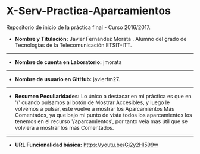 # X-Serv-Practica-Aparcamientos
Repositorio de inicio de la práctica final - Curso 2016/2017.
* __Nombre y Titulación:__ Javier Fernández Morata . Alumno del grado de Tecnologías de la Telecomunicación ETSIT-ITT.
***
* __Nombre de cuenta en Laboratorio:__ jmorata
***
* __Nombre de usuario en GitHub:__ javierfm27.
***
* __Resumen Peculiaridades:__ Lo único a destacar en mi práctica es que en '/' cuando pulsamos al botón de Mostrar Accesibles, y luego le volvemos a pulsar, este vuelve a mostrar los Aparcamientos Más Comentados, ya que bajo mi punto de vista todos los aparcamientos los tenemos en el recurso '/aparcamientos', por tanto veía mas útil que se volviera a mostrar los más Comentados.
***
* __URL Funcionalidad básica:__  https://youtu.be/Gj2y2HI599w
